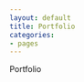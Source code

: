 ```yaml
---
layout: default
title: Portfolio
categories:
- pages
---
```


<div class="article-wrapper">
  <div class="help post-content" markdown="1">
    Portfolio
  </div>
</div>
